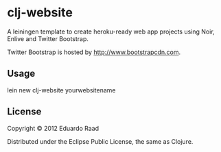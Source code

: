 # clj-website

A leiningen template to create heroku-ready web app projects using Noir, Enlive and Twitter Bootstrap.

Twitter Bootstrap is hosted by http://www.bootstrapcdn.com.

## Usage

lein new clj-website yourwebsitename

## License

Copyright © 2012 Eduardo Raad

Distributed under the Eclipse Public License, the same as Clojure.
